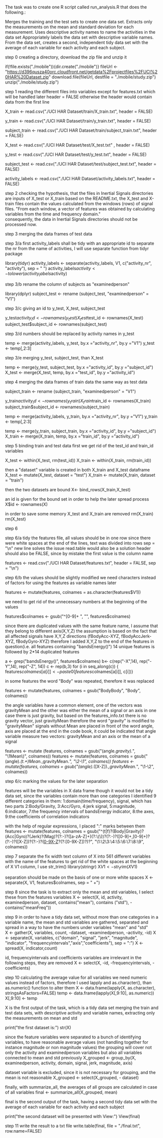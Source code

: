 The task was to create one R script called run_analysis.R that does the following.:

Merges the training and the test sets to create one data set.
Extracts only the measurements on the mean and standard deviation for each measurement.
Uses descriptive activity names to name the activities in the data set
Appropriately labels the data set with descriptive variable names.
From the data set, creates a second, independent tidy data set with the average of each variable for each activity and each subject.



step 0
creating a directory, download the zip file and unzip it 

if(!file.exists("./mobile")){dir.create("./mobile")}
fileUrl <- "https://d396qusza40orc.cloudfront.net/getdata%2Fprojectfiles%2FUCI%20HAR%20Dataset.zip"
download.file(fileUrl, destfile = "./mobile/study.zip")
unzip("./mobile/study.zip")


step 1
reading the different files into variables except for features.txt which will be handled later
header = FALSE otherwise the header would contain data from the first line

X_train <- read.csv("./UCI HAR Dataset/train/X_train.txt", header = FALSE)

y_train <- read.csv("./UCI HAR Dataset/train/y_train.txt", header = FALSE)

subject_train <- read.csv("./UCI HAR Dataset/train/subject_train.txt", header = FALSE)

X_test <- read.csv("./UCI HAR Dataset/test/X_test.txt" , header = FALSE)
	
y_test <- read.csv("./UCI HAR Dataset/test/y_test.txt", header = FALSE)

subject_test <- read.csv("./UCI HAR Dataset/test/subject_test.txt", header = FALSE)

activity_labels <- read.csv("./UCI HAR Dataset/activity_labels.txt", header = FALSE)


step 2
checking the hypothesis, that the files in Inertial Signals directories are inputs of X_test or X_train
based on the README.txt, the X_test and X-train files contain the values calculated from the windows (rows) of signal files.
"From each window, a vector of features was obtained by calculating variables from the time and frequency domain."  
consequently, the data in Inertial Signals directories should not be processed now.


step 3
merging the data frames of test data

step 3/a
first activity_labels shall be tidy with an appropriate id 
to separate the nr from the name of activities, I will use separate function from tidyr package

library(tidyr)
activity_labels <- separate(activity_labels, V1, c("activity_nr", "activity"), sep = " ")
activity_labels$activity <- tolower(activity_labels$activity) 

step 3/b
rename the column of subjects as "examinedperson"

library(dplyr)
subject_test <- rename (subject_test, "examinedperson" = "V1")

step 3/c
giving an id to y_test, X_test, subject_test

y_test$activity_id <- rownames(y_test)
X_test$test_id <- rownames(X_test)
subject_test$subject_id <- rownames(subject_test)

step 3/d
numbers should be replaced by activity names in y_test 

temp <- merge(activity_labels, y_test, by.x ="activity_nr", by.y ="V1")
y_test <- temp[,2:3]

step 3/e
merging y_test, subject_test, than X_test

temp <- merge(y_test, subject_test, by.x ="activity_id", by.y ="subject_id")
X_test <- merge(X_test, temp, by.x ="test_id", by.y ="activity_id")


step 4
merging the data frames of train data the same way as test data

subject_train <- rename (subject_train, "examinedperson" = "V1")

y_train$activity_id <- rownames(y_train)
X_train$train_id <- rownames(X_train)
subject_train$subject_id <- rownames(subject_train)

temp <- merge(activity_labels, y_train, by.x ="activity_nr", by.y ="V1")
y_train <- temp[,2:3]

temp <- merge(y_train, subject_train, by.x ="activity_id", by.y ="subject_id")
X_train <- merge(X_train, temp, by.x ="train_id", by.y ="activity_id")


step 5
binding train and test data
first we get rid of the test_id and train_id variables

X_test <- within(X_test, rm(test_id))
X_train <- within(X_train, rm(train_id))

then a "dataset" variable is created in both X_train and X_test dataframe
X_test <- mutate(X_test, dataset = "test")
X_train <- mutate(X_train, dataset = "train")

then the two datasets are bound
X<- bind_rows(X_train,X_test)

an id is given for the bound set in order to help the later spread process
X$id <- rownames(X)

in order to save some memory X_test and X_train are removed
rm(X_train)
rm(X_test)
 
 
step 6

step 6/a
tidy the features file, all values should be in one row
since there were white spaces at the end of the lines, text was divided into rows
sep = "\n" new line solves the issue
read.table would also be a solution
header should also be FALSE, since by mistake the first value is the column name

features <- read.csv("./UCI HAR Dataset/features.txt", header = FALSE, sep = "\n")

step 6/b
the values should be slightly modified
we need characters instead of factors for using the features as variable names later

features <- mutate(features, colnames = as.character(features$V1))

we need to get rid of the unnecessary numbers at the beginning of the values 

features$colnames <- gsub("^[0-9]+ ", "", features$colnames)

since there are duplicated values with the same feature name, I assume that they belong to different axis(X,Y,Z)
the assumption is based on the fact that all affected signals have X,Y,Z directions (fBodyAcc-XYZ, fBodyAccJerk-XYZ, fBodyGyro-XYZ)
therefore I added X,Y,Z to the end of the features in question(i.e. all features containing "bandsEnergy()")
14 unique features is followed by 2*14 duplicated features

a <- grep("bandsEnergy()", features$colnames)
b<- c(rep("-X",14), rep("-Y",14), rep("-Z", 14))
c <- rep(b,3)
for (i in seq_along(c)) { features$colnames[a[i]] <- paste0(features$colnames[a[i]], c[i])}

in some features the word "Body" was repeated, therefore it was replaced

features <- mutate(features, colnames = gsub("BodyBody", "Body", colnames))

the angle variables have a common element, one of the vectors was gravityMean and the other was either the mean of a signal or an axis
in one case there is just gravity, but based on the features_info.txt there is no gravity vector, just gravityMean
therefore the word "gravity"  is modified to "gravityMean"
signals without Mean are placed in front of the word angle, axis are placed at the end
in the code book, it could be indicated that angle variable measure two vectors: gravityMean and an axis or the mean of a signal 

features <- mutate (features, colnames = gsub("(angle.*gravity).*", "\\1Mean\\)", colnames))
features <- mutate(features, colnames = gsub("(angle).*(t.+)Mean.*,gravityMean.*", "\\2-\\1", colnames))
features <- mutate(features, colnames = gsub("(angle).*([X-Z]).*,gravityMean.*", "\\1-\\2", colnames)) 

step 6/c
marking the values for the later separation 

features will be the variables in X data frame
though it would not be a tidy data set, since the variables contain more than one categories
I identified 9 different categories in them: 
1:domain(time/frequency), 
signal, which has two parts
	2:Body/Gravity, 
	3:Acc/Gyro,
4:jerk signal, 
5:magnitude, 
6:indicator, 
7:the frequency intervals of bandsEnergy indicator, 
8:the axes, 
9:the coefficients of correlation indicators

with the help of regular expressions, I placed ":" marks between them
features <- mutate(features, colnames = gsub("^(t|f)?(Body|Gravity)?(Acc|Gyro)?(Jerk)?(Mag)?(?:-)?([a-zA-Z]+)(?:\\(\\))?(?:-)?([0-9]+,[0-9]+)?(?:-)?([X-Z])?(?:-)?([0-9X-Z](?:,)?(?:[0-9X-Z])?)?", 
"\\1:\\2\\3:\\4:\\5:\\6:\\7:\\8:\\9", colnames))

step 7
separate the fix width text column of X into 561 different variables with the name of the features
to get rid of the white spaces at the beginning of X V1 column, I use str_trim()
library(stringr)
X$V1 <- str_trim(X$V1)

separation should be made on the basis of one or more white spaces
X <- separate(X, V1, features$colnames, sep = " +")

step 8
since the task is to extract only the mean and std variables, I select these from the features variables
X <- select(X, id, activity, examinedperson, dataset, contains("mean"), contains ("std"), -contains("meanFreq"))

step 9
in order to have a tidy data set, without more than one categories in a variable name, 
the mean and std variables are gathered, separated and spread in a way to have the numbers under variables "mean" and "std"  
X <- gather(X, variables, count, -dataset, -examinedperson, -activity, -id)
X <- separate(X, variables, c("domain", "signal", "jerk", "magnitude", "indicator", "frequencyintervals","axis","coefficients"), sep = ":")
X <- spread(X, indicator,count)

id, frequencyintervals and coefficients variables are irrelevant in the following steps, they are removed
X <- select(X, -id, -frequencyintervals, -coefficients)

step 10
calculating the average value for all variables
we need numeric values instead of factors, therefore I used lapply and as.character(), than as.numeric() function to alter them
X <- data.frame(lapply(X, as.character), stringsAsFactors=FALSE)
temp <- data.frame(lapply(X[,9:10], as.numeric))
X[,9:10] <- temp

X is the first output of the task, which is a tidy data set merging the train and test data sets, with descriptive activity and variable names, 
extracting only the measurements on mean and std

print("the first dataset is:")
str(X)

since the feature variables were separated to a bunch of identifying variables, to have reasonable average values 
(not handling together for instance magnitude or non magnitude values) the grouping will cover not only the activity and examinedperson
variables but also all variables connected to mean and std previously 
X_grouped <- group_by(X, examinedperson, activity, domain, signal, jerk, magnitude, axis)


dataset variable is excluded, since it is not necessary for grouping, and the mean is not reasonable
X_grouped <- select(X_grouped, - dataset)

finally, with summarize_all, the averages of all groups are calculated in case of all variables
final <- summarize_all(X_grouped, mean)

final is the second output of the task, having a second tidy data set with the average of each variable for each activity and each subject

print("the second dataset will be presented with View:")
View(final)

step 11
write the result to a txt file
write.table(final, file = "./final.txt", row.name=FALSE)
 





